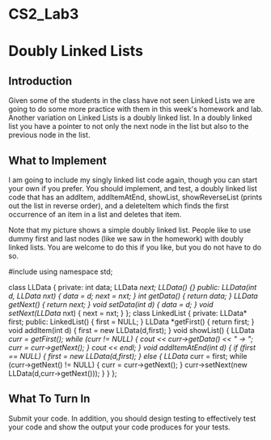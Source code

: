 # CS2_Lab3

# Doubly Linked Lists
## Introduction
Given some of the students in the class have not seen Linked Lists we are going to do some more practice with them in this week's homework and lab.  Another variation on Linked Lists is a doubly linked list.  In a doubly linked list you have a pointer to not only the next node in the list but also to the previous node in the list.

## What to Implement
I am going to include my singly linked list code again, though you can start your own if you prefer.  You should implement, and test, a doubly linked list code that has an addItem, addItemAtEnd, showList, showReverseList (prints out the list in reverse order), and a deleteItem which finds the first occurrence of an item in a list and deletes that item.

Note that my picture shows a simple doubly linked list.  People like to use dummy first and last nodes (like we saw in the homework) with doubly linked lists.  You are welcome to do this if you like, but you do not have to do so.

#include <iostream>
using namespace std;

class LLData {
private:
    int data;
    LLData *next;
    LLData() {}
public:
    LLData(int d, LLData *nxt) {
        data = d;
        next = nxt;
    }
    int getData() { return data; }
    LLData* getNext() { return next; }
    void setData(int d) { data = d; }
    void setNext(LLData* nxt) { next = nxt; }
};
class LinkedList {
private:
    LLData* first;
public:
    LinkedList() { first = NULL; }
    LLData *getFirst() { return first; }
    void addItem(int d) {
        first = new LLData(d,first);
    }
    void showList() {
        LLData *curr = getFirst();
        while (curr != NULL) {
            cout << curr->getData() << " -> ";
            curr = curr->getNext();
        }
        cout << endl;
    }
    void addItemAtEnd(int d) {
        if (first == NULL) {
            first = new LLData(d,first);
        }
        else {
            LLData* curr = first;
            while (curr->getNext() != NULL) {
                curr = curr->getNext();
            }
            curr->setNext(new LLData(d,curr->getNext()));
        }
    }
};


## What To Turn In
Submit your code.  In addition, you should design testing to effectively test your code and show the output your code produces for your tests.



